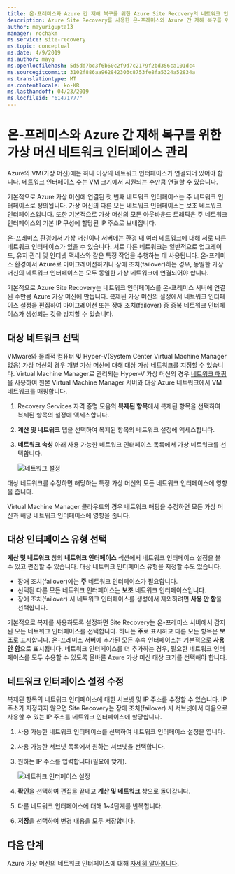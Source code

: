 ```yaml
---
title: 온-프레미스와 Azure 간 재해 복구를 위한 Azure Site Recovery의 네트워크 인터페이스 관리 | Microsoft Docs
description: Azure Site Recovery를 사용한 온-프레미스와 Azure 간 재해 복구를 위해 네트워크 인터페이스를 관리하는 방법을 설명합니다.
author: mayurigupta13
manager: rochakm
ms.service: site-recovery
ms.topic: conceptual
ms.date: 4/9/2019
ms.author: mayg
ms.openlocfilehash: 5d5dd7bc3f6b60c2f9d7c2179f2bd356ca101dc4
ms.sourcegitcommit: 3102f886aa962842303c8753fe8fa5324a52834a
ms.translationtype: MT
ms.contentlocale: ko-KR
ms.lasthandoff: 04/23/2019
ms.locfileid: "61471777"
---
```

# <a name="manage-virtual-machine-network-interfaces-for-on-premises-disaster-recovery-to-azure"></a>온-프레미스와 Azure 간 재해 복구를 위한 가상 머신 네트워크 인터페이스 관리
Azure의 VM(가상 머신)에는 하나 이상의 네트워크 인터페이스가 연결되어 있어야 합니다. 네트워크 인터페이스 수는 VM 크기에서 지원되는 수만큼 연결할 수 있습니다.

기본적으로 Azure 가상 머신에 연결된 첫 번째 네트워크 인터페이스는 주 네트워크 인터페이스로 정의됩니다. 가상 머신의 다른 모든 네트워크 인터페이스는 보조 네트워크 인터페이스입니다. 또한 기본적으로 가상 머신의 모든 아웃바운드 트래픽은 주 네트워크 인터페이스의 기본 IP 구성에 할당된 IP 주소로 보내집니다.

온-프레미스 환경에서 가상 머신이나 서버에는 환경 내 여러 네트워크에 대해 서로 다른 네트워크 인터페이스가 있을 수 있습니다. 서로 다른 네트워크는 일반적으로 업그레이드, 유지 관리 및 인터넷 액세스와 같은 특정 작업을 수행하는 데 사용됩니다. 온-프레미스 환경에서 Azure로 마이그레이션하거나 장애 조치(failover)하는 경우, 동일한 가상 머신의 네트워크 인터페이스는 모두 동일한 가상 네트워크에 연결되어야 합니다.

기본적으로 Azure Site Recovery는 네트워크 인터페이스를 온-프레미스 서버에 연결된 수만큼 Azure 가상 머신에 만듭니다. 복제된 가상 머신의 설정에서 네트워크 인터페이스 설정을 편집하여 마이그레이션 또는 장애 조치(failover) 중 중복 네트워크 인터페이스가 생성되는 것을 방지할 수 있습니다.

## <a name="select-the-target-network"></a>대상 네트워크 선택

VMware와 물리적 컴퓨터 및 Hyper-V(System Center Virtual Machine Manager 없음) 가상 머신의 경우 개별 가상 머신에 대해 대상 가상 네트워크를 지정할 수 있습니다. Virtual Machine Manager로 관리되는 Hyper-V 가상 머신의 경우 [네트워크 매핑](site-recovery-network-mapping.md)을 사용하여 원본 Virtual Machine Manager 서버와 대상 Azure 네트워크에서 VM 네트워크를 매핑합니다.

1. Recovery Services 자격 증명 모음의 **복제된 항목**에서 복제된 항목을 선택하여 복제된 항목의 설정에 액세스합니다.

2. **계산 및 네트워크** 탭을 선택하여 복제된 항목의 네트워크 설정에 액세스합니다.

3. **네트워크 속성** 아래 사용 가능한 네트워크 인터페이스 목록에서 가상 네트워크를 선택합니다.

    ![네트워크 설정](./media/site-recovery-manage-network-interfaces-on-premises-to-azure/compute-and-network.png)

대상 네트워크를 수정하면 해당하는 특정 가상 머신의 모든 네트워크 인터페이스에 영향을 줍니다.

Virtual Machine Manager 클라우드의 경우 네트워크 매핑을 수정하면 모든 가상 머신과 해당 네트워크 인터페이스에 영향을 줍니다.

## <a name="select-the-target-interface-type"></a>대상 인터페이스 유형 선택

**계산 및 네트워크** 창의 **네트워크 인터페이스** 섹션에서 네트워크 인터페이스 설정을 볼 수 있고 편집할 수 있습니다. 대상 네트워크 인터페이스 유형을 지정할 수도 있습니다.

- 장애 조치(failover)에는 **주** 네트워크 인터페이스가 필요합니다.
- 선택된 다른 모든 네트워크 인터페이스는 **보조** 네트워크 인터페이스입니다.
- 장애 조치(failover) 시 네트워크 인터페이스를 생성에서 제외하려면 **사용 안 함**을 선택합니다.

기본적으로 복제를 사용하도록 설정하면 Site Recovery는 온-프레미스 서버에서 감지된 모든 네트워크 인터페이스를 선택합니다. 하나는 **주**로 표시하고 다른 모든 항목은 **보조**로 표시합니다. 온-프레미스 서버에 추가된 모든 후속 인터페이스는 기본적으로 **사용 안 함**으로 표시됩니다. 네트워크 인터페이스를 더 추가하는 경우, 필요한 네트워크 인터페이스를 모두 수용할 수 있도록 올바른 Azure 가상 머신 대상 크기를 선택해야 합니다.

## <a name="modify-network-interface-settings"></a>네트워크 인터페이스 설정 수정

복제된 항목의 네트워크 인터페이스에 대한 서브넷 및 IP 주소를 수정할 수 있습니다. IP 주소가 지정되지 않으면 Site Recovery는 장애 조치(failover) 시 서브넷에서 다음으로 사용할 수 있는 IP 주소를 네트워크 인터페이스에 할당합니다.

1. 사용 가능한 네트워크 인터페이스를 선택하여 네트워크 인터페이스 설정을 엽니다.

2. 사용 가능한 서브넷 목록에서 원하는 서브넷을 선택합니다.

3. 원하는 IP 주소를 입력합니다(필요에 맞게).

    ![네트워크 인터페이스 설정](./media/site-recovery-manage-network-interfaces-on-premises-to-azure/network-interface-settings.png)

4. **확인**을 선택하여 편집을 끝내고 **계산 및 네트워크** 창으로 돌아갑니다.

5. 다른 네트워크 인터페이스에 대해 1~4단계를 반복합니다.

6. **저장**을 선택하여 변경 내용을 모두 저장합니다.

## <a name="next-steps"></a>다음 단계
  Azure 가상 머신의 네트워크 인터페이스에 대해 [자세히 알아봅니다](../virtual-network/virtual-network-network-interface-vm.md).
